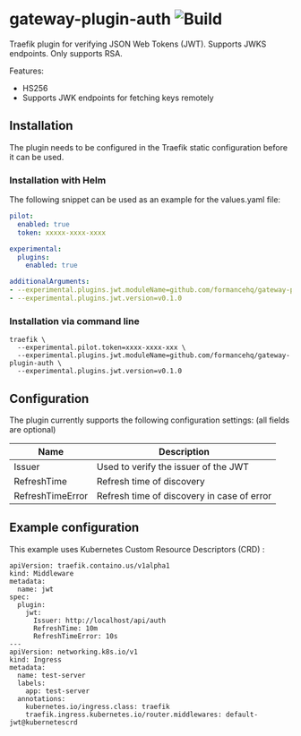 # gateway-plugin-auth ![Build](https://github.com/formancehq/gateway-plugin-auth/workflows/build/badge.svg)
Traefik plugin for verifying JSON Web Tokens (JWT). Supports JWKS endpoints.
Only supports RSA.

Features:
* HS256
* Supports JWK endpoints for fetching keys remotely

## Installation
The plugin needs to be configured in the Traefik static configuration before it can be used.
### Installation with Helm
The following snippet can be used as an example for the values.yaml file:
```values.yaml
pilot:
  enabled: true
  token: xxxxx-xxxx-xxxx

experimental:
  plugins:
    enabled: true

additionalArguments:
- --experimental.plugins.jwt.moduleName=github.com/formancehq/gateway-plugin-auth
- --experimental.plugins.jwt.version=v0.1.0
```

### Installation via command line
```
traefik \
  --experimental.pilot.token=xxxx-xxxx-xxx \
  --experimental.plugins.jwt.moduleName=github.com/formancehq/gateway-plugin-auth \
  --experimental.plugins.jwt.version=v0.1.0
```

## Configuration
The plugin currently supports the following configuration settings: (all fields are optional)

Name | Description
--- | ---
Issuer | Used to verify the issuer of the JWT
RefreshTime | Refresh time of discovery
RefreshTimeError | Refresh time of discovery in case of error

## Example configuration
This example uses Kubernetes Custom Resource Descriptors (CRD) :
```
apiVersion: traefik.containo.us/v1alpha1
kind: Middleware
metadata:
  name: jwt
spec:
  plugin:
    jwt:
      Issuer: http://localhost/api/auth
      RefreshTime: 10m
      RefreshTimeError: 10s
---
apiVersion: networking.k8s.io/v1
kind: Ingress
metadata:
  name: test-server
  labels:
    app: test-server
  annotations:
    kubernetes.io/ingress.class: traefik
    traefik.ingress.kubernetes.io/router.middlewares: default-jwt@kubernetescrd

```
